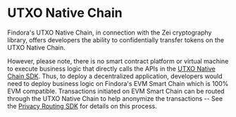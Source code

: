 # UTXO Native Chain

Findora's UTXO Native Chain, in connection with the Zei cryptography library, offers developers the ability to confidentially transfer tokens on the UTXO Native Chain.

However, please note, there is no smart contract platform or virtual machine to execute business logic that directly calls the APIs in the [UTXO Native Chain SDK](../../developers/developer-sdks/utxo-native-chain-sdk/). Thus, to deploy a decentralized application, developers would need to deploy business logic on Findora's EVM Smart Chain which is 100% EVM compatible. Transactions initiated on EVM Smart Chain can be routed through the UTXO Native Chain to help anonymize the transactions -- See the [Privacy Routing SDK](../../developers/developer-sdks/privacy-routing-sdk.md) for details on this process.
